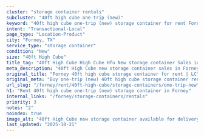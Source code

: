 ```yaml
---
cluster: "storage container rentals"
subcluster: "40ft high cube one-trip (new)"
keyword: "40ft high cube one-trip (new) storage container for rent Forney, TX"
intent: "Transactional-Local"
page_type: "Location-Product"
city: "Forney, TX"
service_type: "storage container"
condition: "New"
size: "40ft High Cube"
title_tag: "40ft High Cube High Cube Hfu New storage container Sales in Forney | LC Container"
meta_description: "40ft High Cube new storage container sales in Forney. High cube containers with extra height. Fast delivery, competitive pricing. Serving storage containers area. Quote ID: TAB. Call (214) 524-4168 for your free quote today."
original_title: "Forney 40ft high cube storage container for rent | LC"
original_meta: "Buy one-trip (new) 40ft high cube storage container rent with local delivery in Forney, TX. LC Container — local Since 2003. Request a fast quote today."
url_slug: "/forney/rent/40ft-high-cube/storage-containers/one-trip-new"
h1: "Rent 40ft high cube one-trip (new) storage container in Forney"
internal_links: "/forney/storage-containers/rentals"
priority: 3
notes: "2"
noindex: true
image_alt: "40ft High Cube new storage container available for delivery in Forney"
last_updated: "2025-10-21"
---
```


<!-- TODO: Add unique city/inventory copy, images, and internal links here. -->
